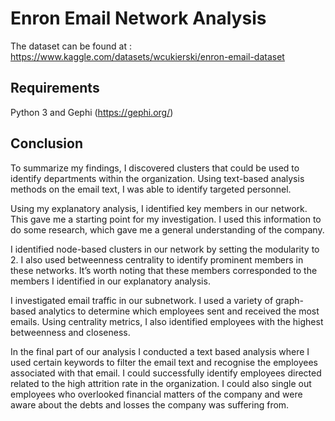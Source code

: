 # Enron Email Network Analysis
The dataset can be found at : https://www.kaggle.com/datasets/wcukierski/enron-email-dataset

## Requirements
Python 3 and Gephi (https://gephi.org/)

## Conclusion
To summarize my findings, I discovered clusters that could be used to identify departments within the organization. Using text-based analysis methods on the email text, I was able to identify targeted personnel.

Using my explanatory analysis, I identified key members in our network. This gave me a starting point for my investigation. I used this information to do some research, which gave me a general understanding of the company.

I identified node-based clusters in our network by setting the modularity to 2. I also used betweenness centrality to identify prominent members in these networks. It’s worth noting that these members corresponded to the members I identified in our explanatory analysis.

I investigated email traffic in our subnetwork. I used a variety of graph-based analytics to determine which employees sent and received the most emails. Using centrality metrics, I also identified employees with the highest betweenness and closeness.

In the final part of our analysis I conducted a text based analysis where I used certain keywords to filter the email text and recognise the employees associated with that email. I could successfully identify employees directed related to the high attrition rate in the organization. I could also single out employees who overlooked financial matters of the company and were aware about the debts and losses the company was suffering from.
